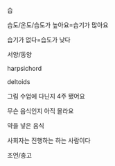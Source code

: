 습

습도/온도/습도가 높아요=습기가 많아요

습기가 없다=습도가 낮다

서양/동양

harpsichord

deltoids

그림 수업에 다닌지 4주 됐어요

무슨 음식인지 아직 몰라요

약을 넣은 음식

사회자는 진행하는 하는 사람이다

조언/충고

